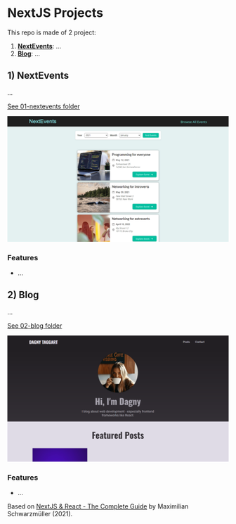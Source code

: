 # NextJS Projects

This repo is made of 2 project:

1. [**NextEvents**](#nextevents): ...
2. [**Blog**](#blog): ...

## <a name="nextevents"></a>1) NextEvents

...

[See 01-nextevents folder](https://github.com/solygambas/next-course/tree/master/01-nextevents)

<p align="center">
    <img src="01-nextevents/screenshot.png">
</p>

### Features

- ...

## <a name="blog"></a>2) Blog

...

[See 02-blog folder](https://github.com/solygambas/next-course/tree/master/02-blog)

<p align="center">
    <img src="02-blog/screenshot.png">
</p>

### Features

- ...

Based on [NextJS & React - The Complete Guide](https://www.udemy.com/course/nextjs-react-the-complete-guide/) by Maximilian Schwarzmüller (2021).
